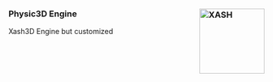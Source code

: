 ### Physic3D Engine <img align="right" width="128" height="128" src="https://imgur.com/VvhDlfq.jpg" alt="XASH" />

Xash3D Engine but customized 
